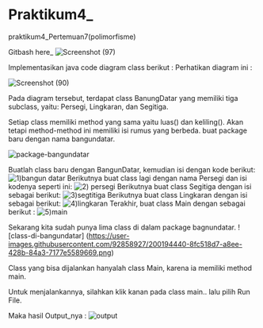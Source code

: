# Praktikum4_
praktikum4_Pertemuan7(polimorfisme)

Gitbash here_
![Screenshot (97)](https://user-images.githubusercontent.com/92858927/200195556-e65f8797-b0ce-40a6-b4ec-85ad13572c08.png)


Implementasikan java code diagram class berikut :
Perhatikan diagram ini  :

![Screenshot (90)](https://user-images.githubusercontent.com/92858927/200194053-968075e8-aa8b-45d9-af8f-5f5ed2006863.png)

Pada diagram tersebut, terdapat class BanungDatar yang memiliki tiga subclass, yaitu: Persegi, Lingkaran, dan Segitiga.

Setiap class memiliki method yang sama yaitu luas() dan keliling(). Akan tetapi method-method ini memiliki isi rumus yang berbeda.
buat package baru dengan nama bangundatar.

![package-bangundatar](https://user-images.githubusercontent.com/92858927/200194131-f8570825-c3d0-4fff-9ea0-0c3c871f1bd1.gif)

Buatlah class baru dengan BangunDatar, kemudian isi dengan kode berikut:
![1)bangun datar](https://user-images.githubusercontent.com/92858927/200194185-4b189008-9395-4aad-9cab-837e10fe13cf.png)
Berikutnya buat class lagi dengan nama Persegi dan isi kodenya seperti ini:
![2) persegi](https://user-images.githubusercontent.com/92858927/200194231-fe2e515f-03f6-4c8d-ac27-5b2e42782ab8.png)
Berikutnya buat class Segitiga dengan isi sebagai berikut:
![3)segtitiga](https://user-images.githubusercontent.com/92858927/200194258-ab0a9c20-f6b9-40ce-96d5-7439edef4ac2.png)
Berikutnya buat class Lingkaran dengan isi sebagai berikut:
![4)lingkaran](https://user-images.githubusercontent.com/92858927/200194285-dbf9f347-774d-45bf-a257-9c783b4b43b1.png)
Terakhir, buat class Main dengan sebagai berikut  :
![5)main](https://user-images.githubusercontent.com/92858927/200194317-603df995-61cd-40f2-87d3-c47741a650b7.png)

Sekarang kita sudah punya lima class di dalam package bagnundatar.
![class-di-bangundatar]
(https://user-images.githubusercontent.com/92858927/200194440-8fc518d7-a8ee-428b-84a3-7177e5589669.png)

Class yang bisa dijalankan hanyalah class Main, karena ia memiliki method main.

Untuk menjalankannya, silahkan klik kanan pada class main.. lalu pilih Run File.

Maka hasil Output_nya :
![output](https://user-images.githubusercontent.com/92858927/200194521-74c03923-1a8e-44ce-a26b-b437c0585190.png)





